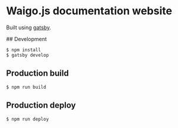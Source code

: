 # Waigo.js documentation website

Built using [gatsby](https://github.com/gatsbyjs/gatsby).

## Development

```shell
$ npm install
$ gatsby develop
```

## Production build

```shell
$ npm run build
```

## Production deploy

```shell
$ npm run deploy
```

